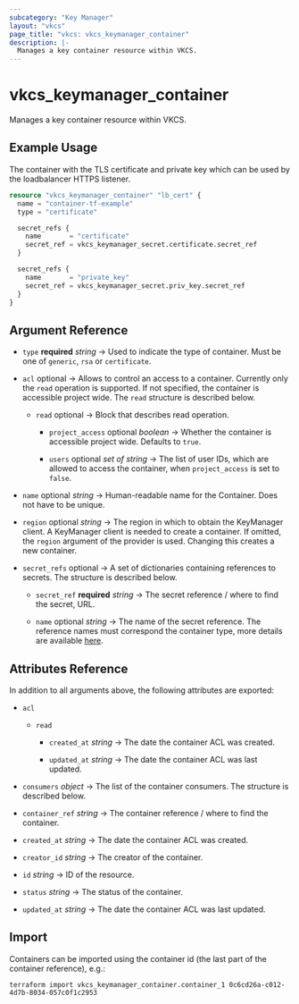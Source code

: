 ```yaml
---
subcategory: "Key Manager"
layout: "vkcs"
page_title: "vkcs: vkcs_keymanager_container"
description: |-
  Manages a key container resource within VKCS.
---
```


# vkcs_keymanager_container

Manages a key container resource within VKCS.

## Example Usage
The container with the TLS certificate and private key which can be used by the loadbalancer HTTPS listener.
```terraform
resource "vkcs_keymanager_container" "lb_cert" {
  name = "container-tf-example"
  type = "certificate"

  secret_refs {
    name       = "certificate"
    secret_ref = vkcs_keymanager_secret.certificate.secret_ref
  }

  secret_refs {
    name       = "private_key"
    secret_ref = vkcs_keymanager_secret.priv_key.secret_ref
  }
}
```

## Argument Reference
- `type` **required** *string* &rarr;  Used to indicate the type of container. Must be one of `generic`, `rsa` or `certificate`.

- `acl` optional &rarr;  Allows to control an access to a container. Currently only the `read` operation is supported. If not specified, the container is accessible project wide. The `read` structure is described below.
  - `read` optional &rarr;  Block that describes read operation.
    - `project_access` optional *boolean* &rarr;  Whether the container is accessible project wide. Defaults to `true`.

    - `users` optional *set of* *string* &rarr;  The list of user IDs, which are allowed to access the container, when `project_access` is set to `false`.

- `name` optional *string* &rarr;  Human-readable name for the Container. Does not have to be unique.

- `region` optional *string* &rarr;  The region in which to obtain the KeyManager client. A KeyManager client is needed to create a container. If omitted, the `region` argument of the provider is used. Changing this creates a new container.

- `secret_refs` optional &rarr;  A set of dictionaries containing references to secrets. The structure is described below.
  - `secret_ref` **required** *string* &rarr;  The secret reference / where to find the secret, URL.

  - `name` optional *string* &rarr;  The name of the secret reference. The reference names must correspond the container type, more details are available [here](https://docs.openstack.org/barbican/stein/api/reference/containers.html).


## Attributes Reference
In addition to all arguments above, the following attributes are exported:
- `acl` 
  - `read` 
    - `created_at` *string* &rarr;  The date the container ACL was created.

    - `updated_at` *string* &rarr;  The date the container ACL was last updated.

- `consumers` *object* &rarr;  The list of the container consumers. The structure is described below.

- `container_ref` *string* &rarr;  The container reference / where to find the container.

- `created_at` *string* &rarr;  The date the container ACL was created.

- `creator_id` *string* &rarr;  The creator of the container.

- `id` *string* &rarr;  ID of the resource.

- `status` *string* &rarr;  The status of the container.

- `updated_at` *string* &rarr;  The date the container ACL was last updated.



## Import

Containers can be imported using the container id (the last part of the container reference), e.g.:

```shell
terraform import vkcs_keymanager_container.container_1 0c6cd26a-c012-4d7b-8034-057c0f1c2953
```
